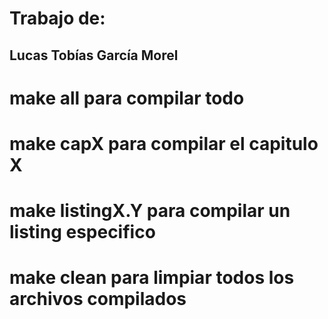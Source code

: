 # Trabajo de:
## Lucas Tobías García Morel

# make all para compilar todo
# make capX para compilar el capitulo X
# make listingX.Y para compilar un listing especifico

# make clean para limpiar todos los archivos compilados